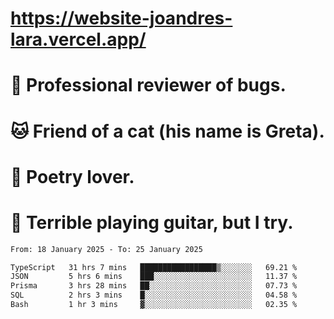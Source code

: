 # https://website-joandres-lara.vercel.app/
# 🐛 Professional reviewer of bugs.
# 🐱 Friend of a cat (his name is Greta).
# 📜 Poetry lover.
# 🎸 Terrible playing guitar, but I try.

<!--START_SECTION:waka-->

```txt
From: 18 January 2025 - To: 25 January 2025

TypeScript   31 hrs 7 mins   █████████████████▒░░░░░░░   69.21 %
JSON         5 hrs 6 mins    ███░░░░░░░░░░░░░░░░░░░░░░   11.37 %
Prisma       3 hrs 28 mins   ██░░░░░░░░░░░░░░░░░░░░░░░   07.73 %
SQL          2 hrs 3 mins    █░░░░░░░░░░░░░░░░░░░░░░░░   04.58 %
Bash         1 hr 3 mins     ▓░░░░░░░░░░░░░░░░░░░░░░░░   02.35 %
```

<!--END_SECTION:waka-->
